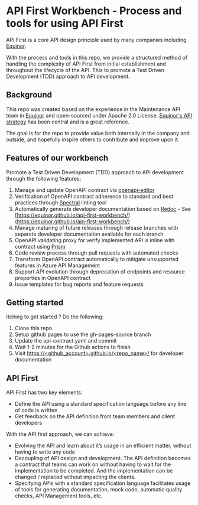 # API First Workbench - Process and tools for using API First
API First is a core API design principle used by many companies including [Equinor](https://www.equinor.com/). 

With the process and tools in this repo, we provide a structured method of handling the complexity of API First from initial establishment and throughout the lifecycle of the API.
This to promote a Test Driven Development (TDD) approach to API development.
## Background
This repo was created based on the experience in the Maintenance API team in [Equinor](https://www.equinor.com/) and open-sourced under Apache 2.0 License.
[Equinor's API strategy](https://github.com/equinor/api-strategy/blob/master/docs/strategy.md) has been central and is a great reference.

The goal is for the repo to provide value both internally in the company and outside, and hopefully inspire others to contribute and improve upon it. 
## Features of our workbench
Promote a Test Driven Development (TDD) approach to API development through the following features: 

1. Manage and update OpenAPI contract via [openapi-editor](https://github.com/Codermar/openapi-editor)
1. Verification of OpenAPI contract adherence to standard and best practices through [Spectral](https://stoplight.io/open-source/spectral/) linting tool
1. Automatically generate developer documentation based on [Redoc](https://github.com/Redocly/redoc) - See [https://equinor.github.io/api-first-workbench/](https://equinor.github.io/api-first-workbench/)
1. Manage maturing of future releases through release branches with separate developer documentation available for each branch
1. OpenAPI validating proxy for verify implemented API is inline with contract using [Prism](https://github.com/stoplightio/prism) 
1. Code review process through pull requests with automated checks
1. Transform OpenAPI contract automatically to mitigate unsupported features in Azure API Management
1. Support API evolution through deprecation of endpoints and resource properties in OpenAPI contract
1. Issue templates for bug reports and feature requests

## Getting started
Itching to get started ? Do the following:  
1. Clone this repo
2. Setup github pages to use the gh-pages-source branch
3. Update the api-contract.yaml and commit
4. Wait 1-2 minutes for the Github actions to finish
5. Visit [https://<github_account>.github.io/<repo_name>/](https://<github_account>.github.io/<repo_name>/) for developer documentation

## API First
API First has two key elements:  
- Define the API using a standard specification language before any line of code is written
- Get feedback on the API definition from team members and client developers

With the API first approach, we can achieve:  
- Evolving the API and learn about it’s usage in an efficient matter, without having to write any code
- Decoupling of API design and development. The API definition becomes a contract that teams can work on without having to wait for the implementation to be completed. And the implementation can be changed / replaced without impacting the clients.
- Specifying APIs with a standard specification language facilitates usage of tools for generating documentation, mock code, automatic quality checks, API Management tools, etc.

